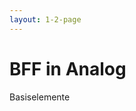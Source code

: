 ```yaml
---
layout: 1-2-page
---
```


# BFF in Analog
Basiselemente


<template v-slot:right>

<div class="p-8">

# API Routes

# Server-Side Data Fetching

</div>
 

</template>
